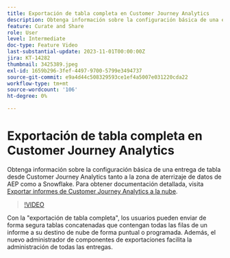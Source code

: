 ```yaml
---
title: Exportación de tabla completa en Customer Journey Analytics
description: Obtenga información sobre la configuración básica de una entrega de tabla desde Customer Journey Analytics tanto a la zona de aterrizaje de datos de AEP como a Snowflake.
feature: Curate and Share
role: User
level: Intermediate
doc-type: Feature Video
last-substantial-update: 2023-11-01T00:00:00Z
jira: KT-14282
thumbnail: 3425389.jpeg
exl-id: 1659b296-3fef-4497-9700-5799e3494737
source-git-commit: e9a4d44c508329593ce1ef4a5007e031220cda22
workflow-type: tm+mt
source-wordcount: '106'
ht-degree: 0%

---
```


# Exportación de tabla completa en Customer Journey Analytics

Obtenga información sobre la configuración básica de una entrega de tabla desde Customer Journey Analytics tanto a la zona de aterrizaje de datos de AEP como a Snowflake. Para obtener documentación detallada, visita [Exportar informes de Customer Journey Analytics a la nube](https://experienceleague.adobe.com/docs/analytics-platform/using/cja-workspace/export/export-cloud.html?lang=es).

>[!VIDEO](https://video.tv.adobe.com/v/3425389/?learn=on)

Con la &quot;exportación de tabla completa&quot;, los usuarios pueden enviar de forma segura tablas concatenadas que contengan todas las filas de un informe a su destino de nube de forma puntual o programada.  Además, el nuevo administrador de componentes de exportaciones facilita la administración de todas las entregas.
